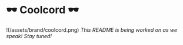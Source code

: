 # 🕶 Coolcord 🕶
!(/assets/brand/coolcord.png)
_This README is being worked on as we speak! Stay tuned!_

